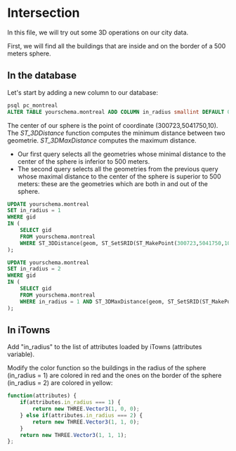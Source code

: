 # Intersection

In this file, we will try out some 3D operations on our city data.

First, we will find all the buildings that are inside and on the border of a 500 meters sphere.

## In the database

Let's start by adding a new column to our database:

```sql
psql pc_montreal
ALTER TABLE yourschema.montreal ADD COLUMN in_radius smallint DEFAULT 0;
```

The center of our sphere is the point of coordinate (300723,5041750,10). The *ST_3DDistance* function computes the minimum distance between two geometrie. *ST_3DMaxDistance* computes the maximum distance.

* Our first query selects all the geometries whose minimal distance to the center of the sphere is inferior to 500 meters.
* The second query selects all the geometries from the previous query whose maximal distance to the center of the sphere is superior to 500 meters: these are the geometries which are both in and out of the sphere.

```sql
UPDATE yourschema.montreal
SET in_radius = 1
WHERE gid
IN (
    SELECT gid
    FROM yourschema.montreal
    WHERE ST_3DDistance(geom, ST_SetSRID(ST_MakePoint(300723,5041750,10),2950)) <= 500
);

UPDATE yourschema.montreal
SET in_radius = 2
WHERE gid
IN (
    SELECT gid
    FROM yourschema.montreal
    WHERE in_radius = 1 AND ST_3DMaxDistance(geom, ST_SetSRID(ST_MakePoint(300723,5041750,10),2950)) >= 500
);
```

## In iTowns

Add "in_radius" to the list of attributes loaded by iTowns (attributes variable).

Modify the color function so the buildings in the radius of the sphere (in_radius = 1) are colored in red and the ones on the border of the sphere (in_radius = 2) are colored in yellow:

```js
function(attributes) {
    if(attributes.in_radius === 1) {
        return new THREE.Vector3(1, 0, 0);
    } else if(attributes.in_radius === 2) {
        return new THREE.Vector3(1, 1, 0);
    }
    return new THREE.Vector3(1, 1, 1);
};
```
